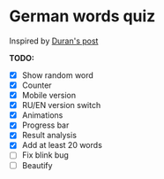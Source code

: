 # German words quiz

Inspired by [Duran's post](https://vk.com/wall-25336774_9795)

**TODO:**
- [x] Show random word
- [x] Counter
- [x] Mobile version
- [x] RU/EN version switch
- [x] Animations
- [x] Progress bar
- [x] Result analysis
- [x] Add at least 20 words
- [ ] Fix blink bug
- [ ] Beautify
